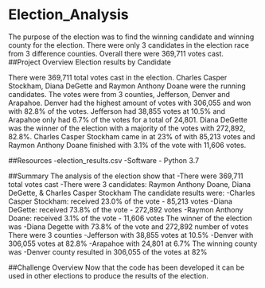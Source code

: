 # Election_Analysis
The purpose of the election was to find the winning candidate and winning county for the election.  There were only 3 candidates in the election race from 3 difference counties.   Overall there were 369,711 votes cast.   
##Project Overview
Election results by Candidate

There were 369,711 total votes cast in the election.   Charles Casper Stockham, Diana DeGette and Raymon Anthony Doane were the running candidates.  The votes were from 3 counties, Jefferson, Denver and Arapahoe. Denver had the highest amount of votes with 306,055 and won with 82.8% of the votes.  Jefferson had 38,855 votes at 10.5% and Arapahoe only had 6.7% of the votes for a total of 24,801.  Diana DeGette was the winner of the election with a majority of the votes with 272,892, 82.8%.   Charles Casper Stockham came in at 23% of with 85,213 votes and Raymon Anthony Doane finished with 3.1% of the vote with 11,606 votes.   

##Resources
-election_results.csv
-Software - Python 3.7

##Summary
The analysis of the election show that 
-There were 369,711 total votes cast
-There were 3 candidates: Raymon Anthony Doane, Diana DeGette, & Charles Casper Stockham
The candidate results were:
-Charles Casper Stockham: received 23.0% of the vote - 85,213 votes
-Diana DeGette: received 73.8% of the vote - 272,892 votes
-Raymon Anthony Doane: received 3.1% of the vote - 11,606 votes
The winner of the election was 
-Diana Degette with 73.8% of the vote and 272,892 number of votes
There were 3 counties
-Jefferson with 38,855 votes at 10.5%
-Denver with 306,055 votes at 82.8%
-Arapahoe with 24,801 at 6.7%
The winning county was
-Denver county resulted in 306,055 of the votes at 82% 

##Challenge Overview
Now that the code has been developed it can be used in other elections to produce the results of the election.  


